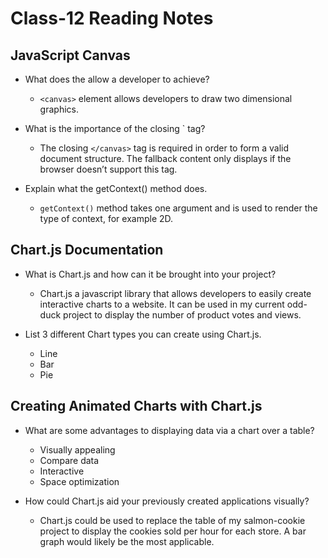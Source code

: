 # Class-12 Reading Notes

## JavaScript Canvas

- What does the <canvas> allow a developer to achieve?

  - `<canvas>` element allows developers to draw two dimensional graphics. 

- What is the importance of the closing `</canvas> tag?

  - The closing `</canvas>` tag is required in order to form a valid document structure. The fallback content only displays if the browser doesn’t support this tag.

- Explain what the getContext() method does.

  - `getContext()` method takes one argument and is used to render the type of context, for example 2D.

## Chart.js Documentation

- What is Chart.js and how can it be brought into your project?

  - Chart.js a javascript library that allows developers to easily create interactive charts to a website. It can be used in my current odd-duck project to display the number of product votes and views.

- List 3 different Chart types you can create using Chart.js.

  - Line
  - Bar
  - Pie

## Creating Animated Charts with Chart.js

- What are some advantages to displaying data via a chart over a table?

  - Visually appealing
  - Compare data
  - Interactive
  - Space optimization

- How could Chart.js aid your previously created applications visually?

  - Chart.js could be used to replace the table of my salmon-cookie project to display the cookies sold per hour for each store. A bar graph would likely be the most applicable.
